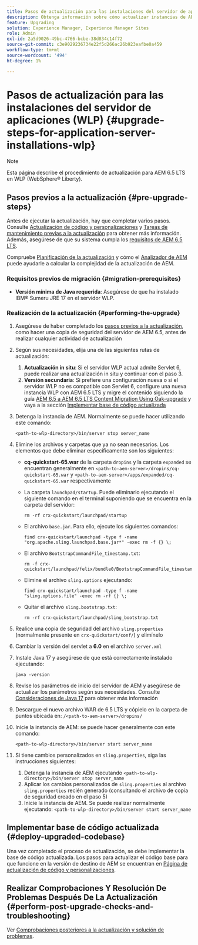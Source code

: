 ```yaml
---
title: Pasos de actualización para las instalaciones del servidor de aplicaciones (WLP)
description: Obtenga información sobre cómo actualizar instancias de AEM implementadas mediante Websphere Liberty.
feature: Upgrading
solution: Experience Manager, Experience Manager Sites
role: Admin
exl-id: 2a5d9026-49bc-4766-bcbe-38d834c14f72
source-git-commit: c3e9029236734e22f5d266ac26b923eafbe0a459
workflow-type: tm+mt
source-wordcount: '494'
ht-degree: 1%

---
```


# Pasos de actualización para las instalaciones del servidor de aplicaciones (WLP) {#upgrade-steps-for-application-server-installations-wlp}

>[!NOTE]
>
>Esta página describe el procedimiento de actualización para AEM 6.5 LTS en WLP (WebSphere® Liberty).

## Pasos previos a la actualización {#pre-upgrade-steps}

Antes de ejecutar la actualización, hay que completar varios pasos. Consulte [Actualización de código y personalizaciones](/help/sites-deploying/upgrading-code-and-customizations.md) y [Tareas de mantenimiento previas a la actualización](/help/sites-deploying/pre-upgrade-maintenance-tasks.md) para obtener más información. Además, asegúrese de que su sistema cumpla los [requisitos de AEM 6.5 LTS](/help/sites-deploying/technical-requirements.md).

Compruebe [Planificación de la actualización](/help/sites-deploying/upgrade-planning.md) y cómo el [Analizador de AEM](/help/sites-deploying/pattern-detector.md) puede ayudarle a calcular la complejidad de la actualización de AEM.

### Requisitos previos de migración {#migration-prerequisites}

* **Versión mínima de Java requerida**: Asegúrese de que ha instalado IBM® Sumeru JRE 17 en el servidor WLP.

### Realización de la actualización {#performing-the-upgrade}

1. Asegúrese de haber completado los [pasos previos a la actualización](#pre-upgrade-steps), como hacer una copia de seguridad del servidor de AEM 6.5, antes de realizar cualquier actividad de actualización
1. Según sus necesidades, elija una de las siguientes rutas de actualización:
   1. **Actualización in situ**: Si el servidor WLP actual admite Servlet 6, puede realizar una actualización in situ y continuar con el paso 3.
   1. **Versión secundaria**: Si prefiere una configuración nueva o si el servidor WLP no es compatible con Servlet 6, configure una nueva instancia WLP con AEM 6.5 LTS y migre el contenido siguiendo la guía [AEM 6.5 a AEM 6.5 LTS Content Migration Using Oak-upgrade](/help/sites-deploying/aem-65-to-aem-65lts-content-migration-using-oak-upgrade.md) y vaya a la sección [Implementar base de código actualizada](#deploy-upgraded-codebase)

1. Detenga la instancia de AEM. Normalmente se puede hacer utilizando este comando:

   ```shell
   <path-to-wlp-directory>/bin/server stop server_name
   ```

1. Elimine los archivos y carpetas que ya no sean necesarios. Los elementos que debe eliminar específicamente son los siguientes:

   * **cq-quickstart-65.war** de la carpeta `dropins` y la carpeta `expanded` se encuentran generalmente en `<path-to-aem-server>/dropins/cq-quickstart-65.war` y `<path-to-aem-server>/apps/expanded/cq-quickstart-65.war` respectivamente
   * La carpeta `launchpad/startup`. Puede eliminarlo ejecutando el siguiente comando en el terminal suponiendo que se encuentra en la carpeta del servidor:

     ```shell
     rm -rf crx-quickstart/launchpad/startup
     ```

   * El archivo `base.jar`. Para ello, ejecute los siguientes comandos:

     ```shell
     find crx-quickstart/launchpad -type f -name "org.apache.sling.launchpad.base.jar*" -exec rm -f {} \;
     ```

   * El archivo `BootstrapCommandFile_timestamp.txt`:

     ```shell
     rm -f crx-quickstart/launchpad/felix/bundle0/BootstrapCommandFile_timestamp.txt
     ```

   * Elimine el archivo `sling.options` ejecutando:

     ```shell
     find crx-quickstart/launchpad -type f -name "sling.options.file" -exec rm -rf {} \; 
     ```

   * Quitar el archivo `sling.bootstrap.txt`:

     ```shell
     rm -rf crx-quickstart/launchpad/sling_bootstrap.txt
     ```

1. Realice una copia de seguridad del archivo `sling.properties` (normalmente presente en `crx-quickstart/conf/`) y elimínelo
1. Cambiar la versión del servlet a **6.0** en el archivo `server.xml`
1. Instale Java 17 y asegúrese de que está correctamente instalado ejecutando:

   ```shell
   java -version
   ```

1. Revise los parámetros de inicio del servidor de AEM y asegúrese de actualizar los parámetros según sus necesidades. Consulte [Consideraciones de Java 17](/help/sites-deploying/custom-standalone-install.md#java-17-considerations-java-considerations) para obtener más información
1. Descargue el nuevo archivo WAR de 6.5 LTS y cópielo en la carpeta de puntos ubicada en: `/<path-to-aem-server>/dropins/`
1. Inicie la instancia de AEM: se puede hacer generalmente con este comando:

   ```shell
   <path-to-wlp-directory>/bin/server start server_name
   ```

1. Si tiene cambios personalizados en `sling.properties`, siga las instrucciones siguientes:

   1. Detenga la instancia de AEM ejecutando `<path-to-wlp-directory>/bin/server stop server_name`
   1. Aplicar los cambios personalizados de `sling.properties` al archivo `sling.properties` recién generado (consultando el archivo de copia de seguridad creado en el paso 5)
   1. Inicie la instancia de AEM. Se puede realizar normalmente ejecutando: `<path-to-wlp-directory>/bin/server start server_name`

## Implementar base de código actualizada {#deploy-upgraded-codebase}

Una vez completado el proceso de actualización, se debe implementar la base de código actualizada. Los pasos para actualizar el código base para que funcione en la versión de destino de AEM se encuentran en [Página de actualización de código y personalizaciones](/help/sites-deploying/upgrading-code-and-customizations.md).

## Realizar Comprobaciones Y Resolución De Problemas Después De La Actualización {#perform-post-upgrade-checks-and-troubleshooting}

Ver [Comprobaciones posteriores a la actualización y solución de problemas](/help/sites-deploying/post-upgrade-checks-and-troubleshooting.md).

